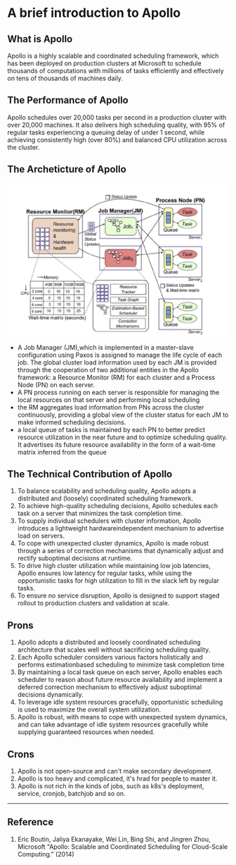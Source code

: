 # A brief introduction to Apollo

## What is Apollo
Apollo is a highly scalable and coordinated scheduling framework, which has been deployed on production clusters at Microsoft to schedule thousands of computations with millions of tasks efficiently and effectively on tens of thousands of machines daily.

## The Performance of Apollo
Apollo schedules over 20,000 tasks per second in a production cluster with over 20,000 machines. It also delivers high scheduling quality, with 95% of regular tasks experiencing a queuing delay of under 1 second, while achieving consistently high (over 80%) and balanced CPU utilization across the cluster.

## The Archeticture of Apollo
<img src = "https://github.com/EsdeathYZH/FD-OIA-Homework/blob/apollo-pzy/architecture.PNG?raw=true">

* A Job Manager (JM),which is implemented in a master-slave configuration using Paxos is assigned to manage the life cycle of each job. The global cluster load information used by each JM is provided through the cooperation of two additional entities in the Apollo framework: a Resource Monitor (RM) for each cluster and a Process Node (PN) on each server.
* A PN process running on each server is responsible for managing the local resources on that server and performing local scheduling
* the RM aggregates load information from PNs across the cluster continuously, providing a global view of the cluster status for each JM to make informed scheduling decisions.
* a local queue of tasks is maintained by each PN to better predict resource utilization in the near future and to optimize scheduling quality. It advertises its future resource availability in the form of a wait-time matrix inferred from the queue

## The Technical Contribution of Apollo
1. To balance scalability and scheduling quality, Apollo adopts a distributed and (loosely) coordinated scheduling framework.
2. To achieve high-quality scheduling decisions, Apollo schedules each task on a server that minimizes
the task completion time. 
3. To supply individual schedulers with cluster information, Apollo introduces a lightweight hardwareindependent mechanism to advertise load on
servers.
4. To cope with unexpected cluster dynamics, Apollo is made robust through a series of correction mechanisms that dynamically adjust and rectify suboptimal decisions at runtime.
5. To drive high cluster utilization while maintaining low job latencies, Apollo
ensures low latency for regular tasks, while using the opportunistic tasks for high utilization to fill in the slack left by regular tasks.
6. To ensure no service disruption, Apollo is designed to support staged rollout to production clusters
and validation at scale.

## Prons
1. Apollo adopts a distributed and loosely coordinated scheduling architecture that scales well without sacrificing scheduling quality.
2. Each Apollo scheduler considers various factors holistically and performs estimationbased scheduling to minimize task completion time
3. By maintaining a local task queue on each server, Apollo enables each scheduler to reason about future resource availability and implement a deferred correction mechanism to effectively adjust suboptimal decisions dynamically.
4. To leverage idle system resources gracefully, opportunistic scheduling is used to maximize the overall system utilization. 
5. Apollo is robust, with means to cope with unexpected system dynamics, and can take advantage of idle system resources  gracefully while supplying guaranteed resources when needed.

## Crons
1. Apollo is not open-source and can't make secondary development.
2. Apollo is too heavy and complicated, it's hrad for people to master it.
3. Apollo is not rich in the kinds of jobs, such as k8s's deployment, service, cronjob, batchjob and so on.

------
## Reference
1. Eric Boutin, Jaliya Ekanayake, Wei Lin, Bing Shi, and Jingren Zhou, Microsoft  "Apollo: Scalable and Coordinated Scheduling for Cloud-Scale Computing." (2014) 
